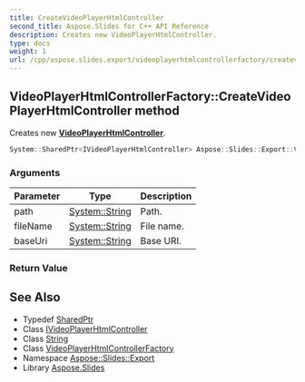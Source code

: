 ```yaml
---
title: CreateVideoPlayerHtmlController
second_title: Aspose.Slides for C++ API Reference
description: Creates new VideoPlayerHtmlController.
type: docs
weight: 1
url: /cpp/aspose.slides.export/videoplayerhtmlcontrollerfactory/createvideoplayerhtmlcontroller/
---
```

## VideoPlayerHtmlControllerFactory::CreateVideoPlayerHtmlController method


Creates new **[VideoPlayerHtmlController](../../videoplayerhtmlcontroller/)**.

```cpp
System::SharedPtr<IVideoPlayerHtmlController> Aspose::Slides::Export::VideoPlayerHtmlControllerFactory::CreateVideoPlayerHtmlController(System::String path, System::String fileName, System::String baseUri) override
```


### Arguments

| Parameter | Type | Description |
| --- | --- | --- |
| path | [System::String](../../../system/string/) | Path. |
| fileName | [System::String](../../../system/string/) | File name. |
| baseUri | [System::String](../../../system/string/) | Base URI. |

### Return Value



## See Also

* Typedef [SharedPtr](../../../system/sharedptr/)
* Class [IVideoPlayerHtmlController](../../ivideoplayerhtmlcontroller/)
* Class [String](../../../system/string/)
* Class [VideoPlayerHtmlControllerFactory](../)
* Namespace [Aspose::Slides::Export](../../)
* Library [Aspose.Slides](../../../)
